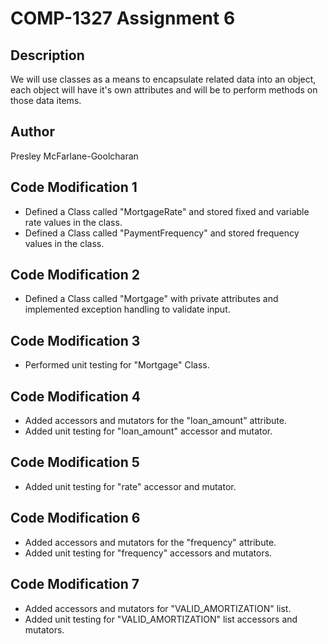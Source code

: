 # COMP-1327 Assignment 6

## Description

We will use classes as a means to encapsulate related data into an object, each object will have it's own attributes
and will be to perform methods on those data items.

## Author

Presley McFarlane-Goolcharan

## Code Modification 1

- Defined a Class called "MortgageRate" and stored fixed and variable rate values in the class.
- Defined a Class called "PaymentFrequency" and stored frequency values in the class.

## Code Modification 2

- Defined a Class called "Mortgage"  with private attributes and implemented exception handling to validate input.

## Code Modification 3

- Performed unit testing for "Mortgage" Class. 

## Code Modification 4

- Added accessors and mutators for the "loan_amount" attribute.
- Added unit testing for "loan_amount" accessor and mutator.

## Code Modification 5

- Added unit testing for "rate" accessor and mutator.

## Code Modification 6

- Added accessors and mutators for the "frequency" attribute.
- Added unit testing for "frequency" accessors and mutators.

## Code Modification 7

- Added accessors and mutators for "VALID_AMORTIZATION" list.
- Added unit testing for "VALID_AMORTIZATION" list accessors and mutators.


